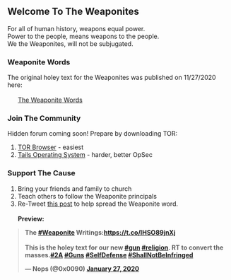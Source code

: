 ## Welcome To The Weaponites

For all of human history, weapons equal power.<br/>
Power to the people, means weapons to the people.<br/>
We the Weaponites, will not be subjugated.<br/>

### Weaponite Words

The original holey text for the Weaponites was published on 11/27/2020 here:<br/><br/>
&nbsp;&nbsp;&nbsp;&nbsp;&nbsp;&nbsp;[The Weaponite Words](https://gist.github.com/0x9090/25d53f5f06d5299672af19a8d1e9a413)

### Join The Community

Hidden forum coming soon! Prepare by downloading TOR:

1. [TOR Browser](https://www.torproject.org/download/) - easiest
2. [Tails Operating System](https://tails.boum.org/) - harder, better OpSec

### Support The Cause

1. Bring your friends and family to church<br/>
2. Teach others to follow the Weaponite principals<br/>
3. Re-Tweet [this post](https://twitter.com/0x0090/status/1221890219512942596) to help spread the Weaponite word.<br/><br/>
<b>Preview:<b/>

<blockquote class="twitter-tweet" data-theme="dark"><p lang="en" dir="ltr">The <a href="https://twitter.com/hashtag/Weaponite?src=hash&amp;ref_src=twsrc%5Etfw">#Weaponite</a> Writings:<a href="https://t.co/IHSO89jnXj">https://t.co/IHSO89jnXj</a><br><br>This is the holey text for our new <a href="https://twitter.com/hashtag/gun?src=hash&amp;ref_src=twsrc%5Etfw">#gun</a> <a href="https://twitter.com/hashtag/religion?src=hash&amp;ref_src=twsrc%5Etfw">#religion</a>. RT to convert the masses.<a href="https://twitter.com/hashtag/2A?src=hash&amp;ref_src=twsrc%5Etfw">#2A</a> <a href="https://twitter.com/hashtag/Guns?src=hash&amp;ref_src=twsrc%5Etfw">#Guns</a> <a href="https://twitter.com/hashtag/SelfDefense?src=hash&amp;ref_src=twsrc%5Etfw">#SelfDefense</a> <a href="https://twitter.com/hashtag/ShallNotBeInfringed?src=hash&amp;ref_src=twsrc%5Etfw">#ShallNotBeInfringed</a></p>&mdash; Nops (@0x0090) <a href="https://twitter.com/0x0090/status/1221890219512942596?ref_src=twsrc%5Etfw">January 27, 2020</a></blockquote>
